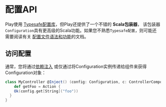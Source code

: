 配置API
===================================================================================
Play使用 [Typesafe配置库](https://github.com/lightbend/config)，但Play还提供了一个不错的 **Scala包装器**，
该包装器`Configuration`具有更高级的Scala功能。如果您不熟悉`Typesafe配置`，则可能还需要阅读有关
[配置文件语法和功能](https://www.playframework.com/documentation/2.7.x/ConfigFile)的文档。

## 访问配置
通常，您将通过[依赖注入](https://www.playframework.com/documentation/2.8.x/ScalaDependencyInjection)
或仅通过将Configuration实例传递给组件来获得Configuration对象：
```scala
class MyController @Inject() (config: Configuration, c: ControllerComponents) extends AbstractController(c) {
    def getFoo = Action {
    Ok(config.get[String]("foo"))
  }
}
```